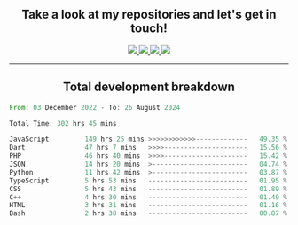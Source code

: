<h2 align="center">
  Take a look at my repositories and let's get in touch!
</h2>
<p align="center">
  <a href="https://www.instagram.com/rayhanarkan?igsh=MXM3dHhmMTZ3ZWVsaA==">
    <img src="https://img.icons8.com/material-outlined/30/689d6a/instagram.png"/>
  </a>
  <a href="https://www.linkedin.com/in/rayhanarkan/">
    <img src="https://img.icons8.com/material-outlined/30/689d6a/linkedin.png"/>
  </a>
  <a href="">
    <img src="https://img.icons8.com/material-outlined/30/689d6a/geography.png"/>
  </a>
  <a href="mailto:rayhanarkan30@gmail.com">
    <img src="https://img.icons8.com/material-outlined/30/689d6a/email.png"/>
  </a>
</p>

---

<h2 align="center">Total development breakdown</h2>

<p align="center">
<!--START_SECTION:waka-->

```rust
From: 03 December 2022 - To: 26 August 2024

Total Time: 302 hrs 45 mins

JavaScript         149 hrs 25 mins >>>>>>>>>>>>-------------   49.35 %
Dart               47 hrs 7 mins   >>>>---------------------   15.56 %
PHP                46 hrs 40 mins  >>>>---------------------   15.42 %
JSON               14 hrs 20 mins  >------------------------   04.74 %
Python             11 hrs 42 mins  >------------------------   03.87 %
TypeScript         5 hrs 53 mins   -------------------------   01.95 %
CSS                5 hrs 43 mins   -------------------------   01.89 %
C++                4 hrs 30 mins   -------------------------   01.49 %
HTML               3 hrs 31 mins   -------------------------   01.16 %
Bash               2 hrs 38 mins   -------------------------   00.87 %
```

<!--END_SECTION:waka-->
</p>
